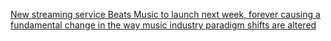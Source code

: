 ---
layout: post
wordpress_id: 1675
wordpress_url: http://noesbueno.com/archives/1675
date: '2014-01-14 12:20:51 -0600'
date_gmt: '2014-01-14 17:20:51 -0600'
body: |
  <p><a href="http://www.tinymixtapes.com/news/new-streaming-service-beats-music-to-launch-january-21">New streaming service Beats Music to launch next week, forever causing a fundamental change in the way music industry paradigm shifts are altered</a></p>
---